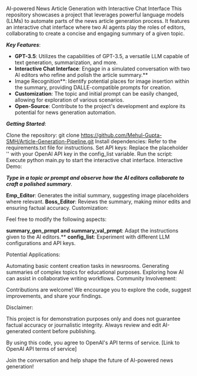 AI-powered News Article Generation with Interactive Chat Interface
This repository showcases a project that leverages powerful language models (LLMs) to automate parts of the news article generation process. It features an interactive chat interface where two AI agents play the roles of editors, collaborating to create a concise and engaging summary of a given topic.

**_Key Features_**:

- **GPT-3.5**: Utilizes the capabilities of GPT-3.5, a versatile LLM capable of text generation, summarization, and more.
- **Interactive Chat Interface**: Engage in a simulated conversation with two AI editors who refine and polish the article summary.**
- Image Recognition**: Identify potential places for image insertion within the summary, providing DALLE-compatible prompts for creation.
- **Customization**: The topic and initial prompt can be easily changed, allowing for exploration of various scenarios.
- **Open-Source**: Contribute to the project's development and explore its potential for news generation automation.




**_Getting Started_**:

Clone the repository: git clone https://github.com/Mehul-Gupta-SMH/Article-Generation-Pipeline.git
Install dependencies: Refer to the requirements.txt file for instructions.
Set API keys: Replace the placeholder '' with your OpenAI API key in the config_list variable.
Run the script: Execute python main.py to start the interactive chat interface.
Interactive Demo:

_**Type in a topic or prompt and observe how the AI editors collaborate to craft a polished summary**_.

**Emp_Editor**: Generates the initial summary, suggesting image placeholders where relevant.
**Boss_Editor**: Reviews the summary, making minor edits and ensuring factual accuracy.
Customization:

Feel free to modify the following aspects:

**summary_gen_prmpt and summary_val_prmpt**: Adapt the instructions given to the AI editors.**
**config_list**: Experiment with different LLM configurations and API keys.



Potential Applications:

Automating basic content creation tasks in newsrooms.
Generating summaries of complex topics for educational purposes.
Exploring how AI can assist in collaborative writing workflows.
Community Involvement:

Contributions are welcome! We encourage you to explore the code, suggest improvements, and share your findings.

Disclaimer:

This project is for demonstration purposes only and does not guarantee factual accuracy or journalistic integrity. Always review and edit AI-generated content before publishing.

By using this code, you agree to OpenAI's API terms of service. [Link to OpenAI API terms of service]

Join the conversation and help shape the future of AI-powered news generation!
